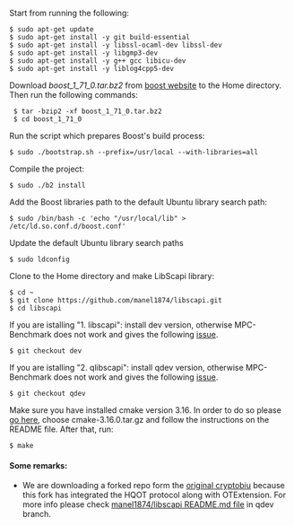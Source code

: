 Start from running the following:

```
$ sudo apt-get update
$ sudo apt-get install -y git build-essential
$ sudo apt-get install -y libssl-ocaml-dev libssl-dev
$ sudo apt-get install -y libgmp3-dev
$ sudo apt-get install -y g++ gcc libicu-dev
$ sudo apt-get install -y liblog4cpp5-dev
```

Download *boost_1_71_0.tar.bz2* from [boost website](https://www.boost.org/users/history/version_1_71_0.html) to the Home directory. Then run the following commands:

```
 $ tar -bzip2 -xf boost_1_71_0.tar.bz2
 $ cd boost_1_71_0
```

Run the script which prepares Boost's build process:
```
$ sudo ./bootstrap.sh --prefix=/usr/local --with-libraries=all
```

Compile the project:
```
$ sudo ./b2 install
```

Add the Boost libraries path to the default Ubuntu library search path:
```
$ sudo /bin/bash -c 'echo "/usr/local/lib" > /etc/ld.so.conf.d/boost.conf'
```

Update the default Ubuntu library search paths
```
$ sudo ldconfig
```

Clone to the Home directory and make LibScapi library:
```
$ cd ~
$ git clone https://github.com/manel1874/libscapi.git
$ cd libscapi
```
If you are istalling "1. libscapi": install dev version, otherwise MPC-Benchmark does not work and gives the following [issue](https://github.com/cryptobiu/MPC-Benchmark/issues/6).
```
$ git checkout dev
``` 


If you are istalling "2. qlibscapi": install qdev version, otherwise MPC-Benchmark does not work and gives the following [issue](https://github.com/cryptobiu/MPC-Benchmark/issues/6).
```
$ git checkout qdev
```

Make sure you have installed cmake version 3.16. In order to do so please [go here](https://cmake.org/files/v3.16/), choose cmake-3.16.0.tar.gz and follow the instructions on the README file. After that, run:
```
$ make
```

#### Some remarks:

- We are downloading a forked repo form the [original cryptobiu](https://github.com/cryptobiu/libscapi) because this fork has integrated the HQOT protocol along with OTExtension. For more info please check [manel1874/libscapi README.md file](https://github.com/manel1874/libscapi/tree/qdev) in qdev branch.

